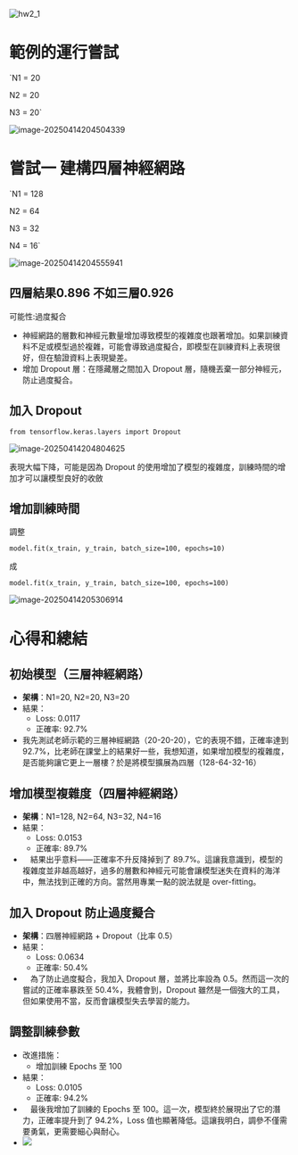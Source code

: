![hw2_1](C:\Users\weian\桌面\hw2_1.png)

# 範例的運行嘗試

`N1 = 20

N2 = 20

N3 = 20`

![image-20250414204504339](C:\Users\weian\AppData\Roaming\Typora\typora-user-images\image-20250414204504339.png)

# 嘗試一 建構四層神經網路

`N1 = 128

N2 = 64

N3 = 32

N4 = 16`

![image-20250414204555941](C:\Users\weian\AppData\Roaming\Typora\typora-user-images\image-20250414204555941.png)

## 四層結果0.896 不如三層0.926

可能性:過度擬合
- 神經網路的層數和神經元數量增加導致模型的複雜度也跟著增加。如果訓練資料不足或模型過於複雜，可能會導致過度擬合，即模型在訓練資料上表現很好，但在驗證資料上表現變差。
- 增加 Dropout 層：在隱藏層之間加入 Dropout 層，隨機丟棄一部分神經元，防止過度擬合。

## 加入 Dropout

`from tensorflow.keras.layers import Dropout`

![image-20250414204804625](C:\Users\weian\AppData\Roaming\Typora\typora-user-images\image-20250414204804625.png)

表現大幅下降，可能是因為 Dropout 的使用增加了模型的複雜度，訓練時間的增加才可以讓模型良好的收斂

## 增加訓練時間

調整

`model.fit(x_train, y_train, batch_size=100, epochs=10)`

成

`model.fit(x_train, y_train, batch_size=100, epochs=100)`

![image-20250414205306914](C:\Users\weian\AppData\Roaming\Typora\typora-user-images\image-20250414205306914.png)

# 心得和總結

## **初始模型（三層神經網路）**

- **架構**：N1=20, N2=20, N3=20
- 結果：
  - Loss: 0.0117
  - 正確率: 92.7%
- 我先測試老師示範的三層神經網路（20-20-20），它的表現不錯，正確率達到 92.7%，比老師在課堂上的結果好一些，我想知道，如果增加模型的複雜度，是否能夠讓它更上一層樓？於是將模型擴展為四層（128-64-32-16）

## **增加模型複雜度（四層神經網路）**

- **架構**：N1=128, N2=64, N3=32, N4=16
- 結果：
  - Loss: 0.0153
  - 正確率: 89.7%
- 　結果出乎意料——正確率不升反降掉到了 89.7%。這讓我意識到，模型的複雜度並非越高越好，過多的層數和神經元可能會讓模型迷失在資料的海洋中，無法找到正確的方向。當然用專業一點的說法就是 over-fitting。

## **加入 Dropout 防止過度擬合**

- **架構**：四層神經網路 + Dropout（比率 0.5）
- 結果：
  - Loss: 0.0634
  - 正確率: 50.4%
- 　為了防止過度擬合，我加入 Dropout 層，並將比率設為 0.5。然而這一次的嘗試的正確率暴跌至 50.4%，我體會到，Dropout 雖然是一個強大的工具，但如果使用不當，反而會讓模型失去學習的能力。

## **調整訓練參數**

- 改進措施：
  - 增加訓練 Epochs 至 100
- 結果：
  - Loss: 0.0105
  - 正確率: 94.2%
- 　最後我增加了訓練的 Epochs 至 100。這一次，模型終於展現出了它的潛力，正確率提升到了 94.2%，Loss 值也顯著降低。這讓我明白，調參不僅需要勇氣，更需要細心與耐心。
- ![](C:\Users\weian\桌面\下載.png)
